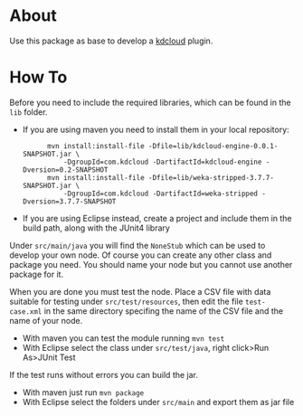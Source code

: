 # About

Use this package as base to develop a [kdcloud](http:///github.com/vispax/kd-cloud) plugin.

# How To

Before you need to include the required libraries, which can be found in the `lib` folder.
+ If you are using maven you need to install them in your local repository:

			mvn install:install-file -Dfile=lib/kdcloud-engine-0.0.1-SNAPSHOT.jar \
				-DgroupId=com.kdcloud -DartifactId=kdcloud-engine -Dversion=0.2-SNAPSHOT
			mvn install:install-file -Dfile=lib/weka-stripped-3.7.7-SNAPSHOT.jar \
				-DgroupId=com.kdcloud -DartifactId=weka-stripped -Dversion=3.7.7-SNAPSHOT

+ If you are using Eclipse instead, create a project and include them in the build path, along with the JUnit4 library

Under `src/main/java` you will find the `NoneStub` which can be used to develop your own node. Of course you can create any other class and package you need. You should name your node but you cannot use another package for it.

When you are done you must test the node. Place a CSV file with data suitable for testing under `src/test/resources`, then edit the file `test-case.xml` in the same directory specifing the name of the CSV file and the name of your node.
+ With maven you can test the module running `mvn test`
+ With Eclipse select the class under `src/test/java`, right click>Run As>JUnit Test

If the test runs without errors you can build the jar.
+ With maven just run `mvn package`
+ With Eclipse select the folders under `src/main` and export them as jar file
